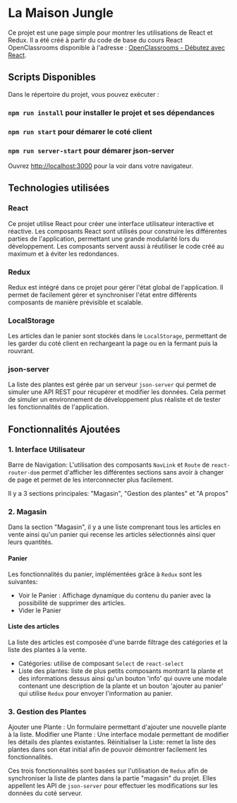 # La Maison Jungle

Ce projet est une page simple pour montrer les utilisations de React et Redux. Il a été créé à partir du code de base du cours React OpenClassrooms disponible à l'adresse : [OpenClassrooms - Débutez avec React](https://openclassrooms.com/fr/courses/7008001-debutez-avec-react).

## Scripts Disponibles

Dans le répertoire du projet, vous pouvez exécuter :

### `npm run install` pour installer le projet et ses dépendances

### `npm run start` pour démarer le coté client

### `npm run server-start` pour démarer json-server

Ouvrez <http://localhost:3000> pour la voir dans votre navigateur.

## Technologies utilisées

### React

Ce projet utilise React pour créer une interface utilisateur interactive et réactive. Les composants React sont utilisés pour construire les différentes parties de l'application, permettant une grande modularité lors du développement. Les composants servent aussi à réutiliser le code créé au maximum et à éviter les redondances.

### Redux

Redux est intégré dans ce projet pour gérer l'état global de l'application. Il permet de facilement gérer et synchroniser l'état entre différents composants de manière prévisible et scalable.

### LocalStorage

Les articles dan le panier sont stockés dans le `LocalStorage`, permettant de les garder du coté client en rechargeant la page ou en la fermant puis la rouvrant.

### json-server

La liste des plantes est gérée par un serveur `json-server` qui permet de simuler une API REST pour récupérer et modifier les données. Cela permet de simuler un environnement de développement plus réaliste et de tester les fonctionnalités de l'application.

## Fonctionnalités Ajoutées

### 1. Interface Utilisateur

Barre de Navigation: L'utilisation des composants `NavLink` et `Route` de `react-router-dom` permet d'afficher les différentes sections sans avoir à changer de page et permet de les interconnecter plus facilement.

Il y a 3 sections principales: "Magasin", "Gestion des plantes" et "A propos"

### 2. Magasin

Dans la section "Magasin", il y a une liste comprenant tous les articles en vente ainsi qu'un panier qui recense les articles sélectionnés ainsi quer leurs quantités.

#### Panier

Les fonctionnalités du panier, implémentées grâce à `Redux` sont les suivantes:

- Voir le Panier : Affichage dynamique du contenu du panier avec la possibilité de supprimer des articles.
- Vider le Panier

#### Liste des articles

La liste des articles est composée d'une barrde filtrage des catégories et la liste des plantes à la vente.

- Catégories: utilise de composant `Select` de `react-select`
- Liste des plantes: liste de plus petits composants montrant la plante et des informations dessus ainsi qu'un bouton 'info' qui ouvre une modale contenant une description de la plante et un bouton 'ajouter au panier' qui utilise `Redux` pour envoyer l'information au panier.
  
### 3. Gestion des Plantes

Ajouter une Plante : Un formulaire permettant d'ajouter une nouvelle plante à la liste.
Modifier une Plante : Une interface modale permettant de modifier les détails des plantes existantes.
Réinitialiser la Liste: remet la liste des plantes dans son état initial afin de pouvoir démontrer facilement les fonctionnalités.

Ces trois fonctionnalités sont basées sur l'utilisation de `Redux` afin de synchroniser la liste de plantes dans la partie "magasin" du projet. Elles appellent les API de `json-server` pour effectuer les modifications sur les données du coté serveur.
